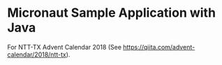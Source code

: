 # Micronaut Sample Application with Java

For NTT-TX Advent Calendar 2018 (See https://qiita.com/advent-calendar/2018/ntt-tx).
